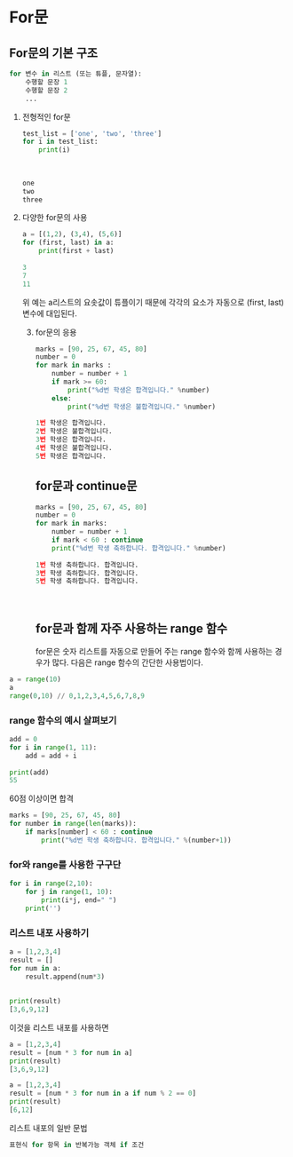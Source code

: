 # For문

## For문의 기본 구조

```python
for 변수 in 리스트 (또는 튜플, 문자열):
    수행할 문장 1
    수행할 문장 2
    ...
```

1. 전형적인 for문

    ```python
    test_list = ['one', 'two', 'three']
    for i in test_list:
        print(i)
        
        
        
    one
    two
    three
    ```

2. 다양한 for문의 사용

    ```python
    a = [(1,2), (3,4), (5,6)]
    for (first, last) in a:
        print(first + last)
        
    3
    7
    11
    ```

    위 예는 a리스트의 요솟값이 튜플이기 때문에 각각의 요소가 자동으로 (first, last)변수에 대입된다.

    3. for문의 응용

        ```python
        marks = [90, 25, 67, 45, 80]
        number = 0
        for mark in marks : 
            number = number + 1
        	if mark >= 60:
                print("%d번 학생은 합격입니다." %number)
            else:
                print("%d번 학생은 불합격입니다." %number)
                
        1번 학생은 합격입니다.
        2번 학생은 불합격입니다.
        3번 학생은 합격입니다.
        4번 학생은 불합격입니다. 
        5번 학생은 합격입니다.
        ```

        ## for문과 continue문

        ```python
        marks = [90, 25, 67, 45, 80]
        number = 0
        for mark in marks:
            number = number + 1
            if mark < 60 : continue
            print("%d번 학생 축하합니다. 합격입니다." %number)
            
        1번 학생 축하합니다. 합격입니다.
        3번 학생 축하합니다. 합격입니다.
        5번 학생 축하합니다. 합격입니다. 
        ```

        ​	

        ## for문과 함께 자주 사용하는 range 함수

        for문은 숫자 리스트를 자동으로 만들어 주는 range 함수와 함께 사용하는 경우가 많다. 다음은 range 함수의 간단한 사용법이다.



```python
a = range(10)
a
range(0,10) // 0,1,2,3,4,5,6,7,8,9
```

### range 함수의 예시 살펴보기

```python
add = 0
for i in range(1, 11):
    add = add + i
    
print(add)
55
```

60점 이상이면 합격

```python
marks = [90, 25, 67, 45, 80]
for number in range(len(marks)):
    if marks[number] < 60 : continue
        print("%d번 학생 축하합니다. 합격입니다." %(number+1))
```

### for와 range를 사용한 구구단

```python
for i in range(2,10):
    for j in range(1, 10):
        print(i*j, end=" ")
    print('')    
```

### 리스트 내포 사용하기

```python
a = [1,2,3,4]
result = []
for num in a:
    result.append(num*3)
    
    
print(result)    
[3,6,9,12]
```

이것을 리스트 내포를 사용하면

```python
a = [1,2,3,4]
result = [num * 3 for num in a]
print(result)
[3,6,9,12]
```

```python
a = [1,2,3,4]
result = [num * 3 for num in a if num % 2 == 0]
print(result)
[6,12]
```

리스트 내포의 일반 문법

```python
표현식 for 항목 in 반복가능 객체 if 조건
```

